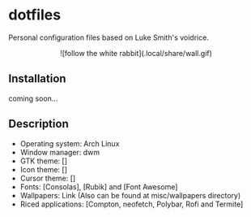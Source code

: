 # dotfiles

Personal configuration files based on Luke Smith's voidrice.


<p align="center">
![follow the white rabbit](.local/share/wall.gif)
</p>

## Installation

coming soon...

## Description


-    Operating system: Arch Linux
-    Window manager: dwm
-    GTK theme: []
-    Icon theme: []
-    Cursor theme: []
-    Fonts: [Consolas], [Rubik] and [Font Awesome]
-    Wallpapers: Link (Also can be found at misc/wallpapers directory)
-    Riced applications: [Compton, neofetch, Polybar, Rofi and Termite]
